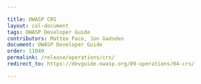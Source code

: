 ```yaml
---

title: OWASP CRS
layout: col-document
tags: OWASP Developer Guide
contributors: Matteo Pace, Jon Gadsden
document: OWASP Developer Guide
order: 11040
permalink: /release/operations/crs/
redirect_to: https://devguide.owasp.org/09-operations/04-crs/

---
```


